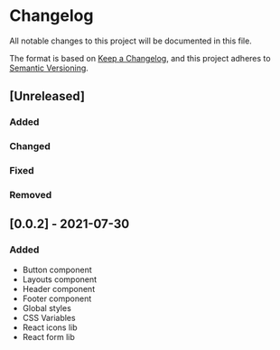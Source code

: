 # Changelog

All notable changes to this project will be documented in this file.

The format is based on [Keep a Changelog](https://keepachangelog.com/en/1.0.0/),
and this project adheres to [Semantic Versioning](https://semver.org/spec/v2.0.0.html).

## [Unreleased]

### Added

### Changed

### Fixed

### Removed

## [0.0.2] - 2021-07-30

### Added

- Button component
- Layouts component
- Header component
- Footer component
- Global styles
- CSS Variables
- React icons lib
- React form lib
